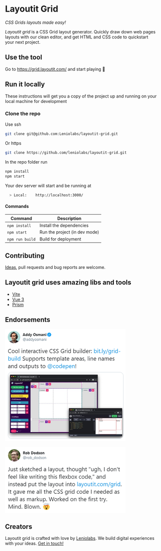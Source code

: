 # Layoutit Grid

_CSS Grids layouts made easy!_

_Layoutit grid_ is a CSS Grid layout generator. Quickly draw down web pages layouts with our clean editor, and get HTML and CSS code to quickstart your next project.

## Use the tool

Go to https://grid.layoutit.com/ and start playing :dart:

## Run it locally

These instructions will get you a copy of the project up and running on your local machine for development

### Clone the repo

Use ssh

```bash
git clone git@github.com:Leniolabs/layoutit-grid.git
```

Or https

```bash
git clone https://github.com/leniolabs/layoutit-grid.git
```

In the repo folder run

```bash
npm install
npm start
```

Your dev server will start and be running at

```bash
  > Local:    http://localhost:3000/
```

#### Commands

| Command         | Description                   |
| --------------- | ----------------------------- |
| `npm install`   | Install the dependencies      |
| `npm start`     | Run the project (in dev mode) |
| `npm run build` | Build for deployment          |

## Contributing

[Ideas](https://github.com/leniolabs/layoutit-grid/issues/new), pull requests and bug reports are welcome.

## Layoutit grid uses amazing libs and tools

- [Vite](https://github.com/vitejs/vite)
- [Vue 3](https://v3.vuejs.org)
- [Prism](https://prismjs.com/)

## Endorsements

<a href="https://twitter.com/addyosmani/status/1222104530038296578"><img width="398" src="./assets/layoutit-grid-addyosmani.PNG"></a>
<br>
<br>
<a href="https://twitter.com/dan_abramov/status/1213762494428262400"><img width="398" src="./assets/layoutit-grid-rob_dodson.PNG"></a>

## Creators

Layoutit grid is crafted with love by [Leniolabs](https://leniolabs.com/). We build digital experiences with your ideas. [Get in touch!](https://leniolabs.com/#contact)
